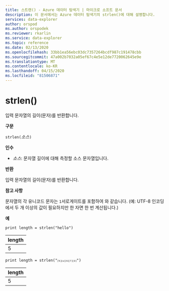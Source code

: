 ```yaml
---
title: 스트렌() - Azure 데이터 탐색기 | 마이크로 소프트 문서
description: 이 문서에서는 Azure 데이터 탐색기의 strlen()에 대해 설명합니다.
services: data-explorer
author: orspod
ms.author: orspodek
ms.reviewer: rkarlin
ms.service: data-explorer
ms.topic: reference
ms.date: 02/13/2020
ms.openlocfilehash: 33bb1ea56ebc03dc7357264bcdf987c191478cbb
ms.sourcegitcommit: 47a002b7032a05ef67c4e5e12de7720062645e9e
ms.translationtype: MT
ms.contentlocale: ko-KR
ms.lasthandoff: 04/15/2020
ms.locfileid: "81506871"
---
```

# <a name="strlen"></a>strlen()

입력 문자열의 길이(문자)를 반환합니다.

**구문**

`strlen(`*소스*`)`

**인수**

* *소스*: 문자열 길이에 대해 측정할 소스 문자열입니다.

**반환**

입력 문자열의 길이(문자)를 반환합니다.

**참고 사항**

문자열의 각 유니코드 문자는 `1`서로게이트를 포함하여 와 같습니다.
(예: UTF-8 인코딩에서 두 개 이상의 값이 필요하지만 한 자면 한 번 계산됩니다.)


**예**

```kusto
print length = strlen("hello")
```

|length|
|---|
|5|

```kusto
print length = strlen("⒦⒰⒮⒯⒪")
```

|length|
|---|
|5|